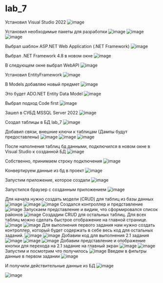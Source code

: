 # lab_7
Установил Visual Studio 2022 
![image](https://github.com/nuafirytiasewo/lab_7-ISIS-/assets/103138302/4565b4de-4e1b-424b-b15b-30465d9976a3)

Установил необходимые пакеты для разработки
 ![image](https://github.com/nuafirytiasewo/lab_7-ISIS-/assets/103138302/ee539cc2-a1b0-4d98-8a4e-5caefb199d7c)
![image](https://github.com/nuafirytiasewo/lab_7-ISIS-/assets/103138302/b5874b77-cb05-4361-b5af-473660cb579f)
![image](https://github.com/nuafirytiasewo/lab_7-ISIS-/assets/103138302/e9ba76c3-0df3-444c-b70c-a985e9d5e7b1)

 
 
Выбрал шаблон ASP.NET Web Application (.NET Framework)
![image](https://github.com/nuafirytiasewo/lab_7-ISIS-/assets/103138302/2eba4f75-734b-4ab6-a4a8-da2edd9ca109)

 
Выбрал .NET Framework 4.8 в новом окне
![image](https://github.com/nuafirytiasewo/lab_7-ISIS-/assets/103138302/7482f4ec-afaf-4054-9dff-e9401f0fa3dd)

 
В следующем окне выбрал WebAPI
 ![image](https://github.com/nuafirytiasewo/lab_7-ISIS-/assets/103138302/750fb149-42fe-442c-b1ba-128438363cbe)

Установил EntityFramework
 ![image](https://github.com/nuafirytiasewo/lab_7-ISIS-/assets/103138302/ea170d2a-2efa-4e50-90af-81665aff0471)

В Models добавляю новый предмет
 ![image](https://github.com/nuafirytiasewo/lab_7-ISIS-/assets/103138302/92ad6fd5-5370-4129-8358-2d35158f0696)

Это будет ADO.NET Entity Data Model
 ![image](https://github.com/nuafirytiasewo/lab_7-ISIS-/assets/103138302/ba5ad1c3-89ad-4143-8ab1-13c551bdc8f6)

Выбрал подход Code first
 ![image](https://github.com/nuafirytiasewo/lab_7-ISIS-/assets/103138302/1ebc0b48-b67f-4255-a82e-706770f006db)

Зашел в СУБД MSSQL Server 2022
 ![image](https://github.com/nuafirytiasewo/lab_7-ISIS-/assets/103138302/856af012-9ffb-459d-8455-990c5c50f29d)

Создал таблицы в БД lab_7
 ![image](https://github.com/nuafirytiasewo/lab_7-ISIS-/assets/103138302/81e4674c-abf3-498f-af9d-e99f54e6db79)

Добавил связи, внешние ключи к таблицам (Дампы будут предоставлены)
 ![image](https://github.com/nuafirytiasewo/lab_7-ISIS-/assets/103138302/ac3ef4d4-b9f0-4f38-901d-e9384c1eea07)
![image](https://github.com/nuafirytiasewo/lab_7-ISIS-/assets/103138302/5c7d4c4d-edb1-404a-a2f7-cd56bfb145ec)
![image](https://github.com/nuafirytiasewo/lab_7-ISIS-/assets/103138302/2225c6d8-9e56-4e60-b7b8-4b6bd293926c)

 
 
После наполнения таблиц бд данными, подключился в новом окне в Visual Studio к созданной БД
 ![image](https://github.com/nuafirytiasewo/lab_7-ISIS-/assets/103138302/2425218e-fabb-4ccc-98d1-eed00334ed44)

Собственно, принимаем строку подключения
 ![image](https://github.com/nuafirytiasewo/lab_7-ISIS-/assets/103138302/59b9a061-2c6f-4747-91d3-fcb488227bd4)

Конвертируем данные из бд в проект
 ![image](https://github.com/nuafirytiasewo/lab_7-ISIS-/assets/103138302/473eae87-4c13-48e1-9313-92fe0596b186)

Запустим приложение, которое создали
 ![image](https://github.com/nuafirytiasewo/lab_7-ISIS-/assets/103138302/6e30c0bc-91ee-4fcc-8cc3-49b41303d1d1)

Запустился браузер с созданным приложением
 ![image](https://github.com/nuafirytiasewo/lab_7-ISIS-/assets/103138302/583ba854-07d2-4f53-828e-784223bbce12)

Для начала нужно создать модели (CRUD) для таблиц из базы данных 
 ![image](https://github.com/nuafirytiasewo/lab_7-ISIS-/assets/103138302/6561dd36-f13c-403f-afe6-486fecd44c21)
![image](https://github.com/nuafirytiasewo/lab_7-ISIS-/assets/103138302/15b2a51d-6b25-4fce-897d-a171b5b04f88)
![image](https://github.com/nuafirytiasewo/lab_7-ISIS-/assets/103138302/d6afc6c8-541b-4083-be90-82b6dadaa8e6)
Создался контроллер и представление
 ![image](https://github.com/nuafirytiasewo/lab_7-ISIS-/assets/103138302/877a1989-c2e6-4f7d-94cd-305def05b91b)
Запускаем представление и видим, что сформировался список районов
 ![image](https://github.com/nuafirytiasewo/lab_7-ISIS-/assets/103138302/d9b76356-6bdd-471e-9dd2-1244a2b11058)
Создадим CRUD для остальных таблиц. Для всех таблиц можно сделать быстрое отображение на главной странице.
 ![image](https://github.com/nuafirytiasewo/lab_7-ISIS-/assets/103138302/af845c7f-3113-40e8-8ca0-d8e9d2f451c5)
![image](https://github.com/nuafirytiasewo/lab_7-ISIS-/assets/103138302/80a5537e-bebe-4c07-b6df-f16b5f31e26a)
Для выполнения первого задания нам нужно создать контроллер, который будет содержать в себе весь код для остальных заданий.
 ![image](https://github.com/nuafirytiasewo/lab_7-ISIS-/assets/103138302/34934e1f-3643-4dd1-88f1-40e17dbe65dd)
![image](https://github.com/nuafirytiasewo/lab_7-ISIS-/assets/103138302/e78c26be-622b-42d8-a3bb-66e74b74d895)
Добавим код для выполнения 2.1 задания
 ![image](https://github.com/nuafirytiasewo/lab_7-ISIS-/assets/103138302/a93929d3-0266-43aa-8838-cbc79f7cf3c3)
![image](https://github.com/nuafirytiasewo/lab_7-ISIS-/assets/103138302/8ffc0ae2-5a11-4448-bbbf-fc17c6b5d118)
![image](https://github.com/nuafirytiasewo/lab_7-ISIS-/assets/103138302/f17cff34-6119-4694-8f0a-a788007c27d3)
Добавим представление и отображение кнопки для перехода на 2.1 задание на главный экран
 ![image](https://github.com/nuafirytiasewo/lab_7-ISIS-/assets/103138302/352d1351-90d3-4883-bd77-d7d078eb580b)
![image](https://github.com/nuafirytiasewo/lab_7-ISIS-/assets/103138302/add635d6-14d3-4f7a-9433-17224c8665dc)
Запустим и посмотрим что получилось
 ![image](https://github.com/nuafirytiasewo/lab_7-ISIS-/assets/103138302/6e1f2d45-9ec4-4a7f-bac7-be4a655c3b11)
Введем в фильтры данные в первом задании
 ![image](https://github.com/nuafirytiasewo/lab_7-ISIS-/assets/103138302/56803e8d-b2bf-4b8f-8234-5421d44c27dc)

И получили действительные данные из БД
![image](https://github.com/nuafirytiasewo/lab_7-ISIS-/assets/103138302/fd1cef34-1138-440a-9bd0-3c3d0f38ee1f)

![image](https://github.com/nuafirytiasewo/lab_7-ISIS-/assets/103138302/5382f7cf-1a3b-444d-b209-5500c2d08fc7)

  
